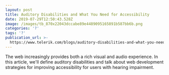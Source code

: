 ```yaml
---
layout: post
title: Auditory Disabilities and What You Need for Accessibility
date: 2019-07-29T12:50:43.528Z
image: /images/tb_870x22043dccabe89e4489095165891b587bb6b.png
categories: '?'
tags: '?'
publication_url: >-
  https://www.telerik.com/blogs/auditory-disabilities-and-what-you-need-for-accessibility
---
```

The web increasingly provides both a rich visual and audio experience. In this article, we'll define auditory disabilities and talk about web development strategies for improving accessibility for users with hearing impairment.
